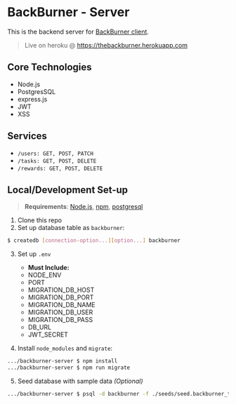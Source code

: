 # BackBurner - Server

This is the backend server for [BackBurner client](https://backburner.now.sh "BackBurner").
> Live on heroku @ https://thebackburner.herokuapp.com

## Core Technologies

- Node.js
- PostgresSQL
- express.js
- JWT
- XSS

## Services

- `/users: GET, POST, PATCH`
- `/tasks: GET, POST, DELETE`
- `/rewards: GET, POST, DELETE`

## Local/Development Set-up

> **Requirements**: [Node.js](https://nodejs.org), [npm](https://www.npmjs.com/get-npm), [postgresql](https://www.postgresql.org/)

1. Clone this repo
2. Set up database table as `backburner`:

```bash
$ createdb [connection-option...][option...] backburner
```

3. Set up `.env`
    * **Must Include:**
    * NODE_ENV
    * PORT
    * MIGRATION_DB_HOST
    * MIGRATION_DB_PORT
    * MIGRATION_DB_NAME
    * MIGRATION_DB_USER
    * MIGRATION_DB_PASS
    * DB_URL
    * JWT_SECRET
  
4. Install `node_modules` and `migrate`:

```bash
.../backburner-server $ npm install
.../backburner-server $ npm run migrate
```

5. Seed database with sample data _(Optional)_

```bash
.../backburner-server $ psql -d backburner -f ./seeds/seed.backburner_tables.sql
```